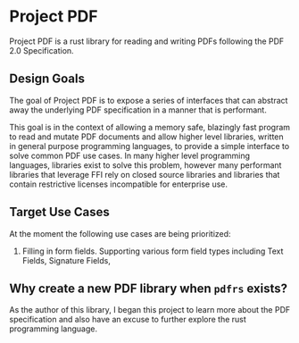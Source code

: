 
# Project PDF

Project PDF is a rust library for reading and writing PDFs following the PDF 2.0 Specification.

## Design Goals

The goal of Project PDF is to expose a series of interfaces that can abstract away the underlying
PDF specification in a manner that is performant.

This goal is in the context of allowing a memory safe, blazingly fast program to read and mutate PDF documents
and allow higher level libraries, written in general purpose programming languages, to provide a simple interface
to solve common PDF use cases. In many higher level programming languages, libraries exist to solve this problem, 
however many performant libraries that leverage FFI rely on closed source libraries and libraries that contain 
restrictive licenses incompatible for enterprise use.

## Target Use Cases

At the moment the following use cases are being prioritized:

1. Filling in form fields. Supporting various form field types including Text Fields, Signature Fields, 


## Why create a new PDF library when `pdfrs` exists?

As the author of this library, I began this project to learn more about the PDF specification and also have an 
excuse to further explore the rust programming language.
